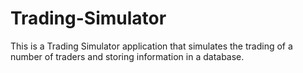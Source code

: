 # Trading-Simulator
This is a Trading Simulator application that simulates the trading of a number of traders and storing information in a database.
